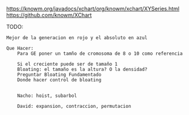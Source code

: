 https://knowm.org/javadocs/xchart/org/knowm/xchart/XYSeries.html
https://github.com/knowm/XChart


TODO:

	Mejor de la generacion en rojo y el absoluto en azul

	Que Hacer:
		Para GE poner un tamño de cromosoma de 8 o 10 como referencia

		Si el creciente puede ser de tamaño 1
		Bloating: el tamaño es la altura? O la densidad?
		Preguntar Bloating Fundamentado
		Donde hacer control de bloating


		Nacho: hoist, subarbol

		David: expansion, contraccion, permutacion


